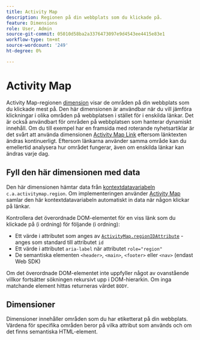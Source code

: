 ```yaml
---
title: Activity Map
description: Regionen på din webbplats som du klickade på.
feature: Dimensions
role: User, Admin
source-git-commit: 05010d58ba2a3376473097e9d4543ee4415e83e1
workflow-type: tm+mt
source-wordcount: '249'
ht-degree: 0%

---
```


# Activity Map

Activity Map-regionen [dimension](overview.md) visar de områden på din webbplats som du klickade mest på. Den här dimensionen är användbar när du vill jämföra klickningar i olika områden på webbplatsen i stället för i enskilda länkar. Det är också användbart för områden på webbplatsen som hanterar dynamiskt innehåll. Om du till exempel har en framsida med roterande nyhetsartiklar är det svårt att använda dimensionen [Activity Map Link](activity-map-link.md) eftersom länktexten ändras kontinuerligt. Eftersom länkarna använder samma område kan du emellertid analysera hur området fungerar, även om enskilda länkar kan ändras varje dag.

## Fyll den här dimensionen med data

Den här dimensionen hämtar data från [kontextdatavariabeln ](/help/implement/vars/page-vars/contextdata.md) `c.a.activitymap.region`. Om implementeringen använder [Activity Map](/help/analyze/activity-map/overview.md) samlar den här kontextdatavariabeln automatiskt in data när någon klickar på länkar.

Kontrollera det överordnade DOM-elementet för en viss länk som du klickade på (i ordning) för följande (i ordning):

* Ett värde i attributet som anges av [`ActivityMap.regionIDAttribute`](/help/implement/vars/config-vars/activitymap-regionidattribute.md) - anges som standard till attributet `id`
* Ett värde i attributet `aria-label` när attributet `role="region"`
* De semantiska elementen `<header>`, `<main>`, `<footer>` eller `<nav>` (endast Web SDK)

Om det överordnade DOM-elementet inte uppfyller något av ovanstående villkor fortsätter sökningen rekursivt upp i DOM-hierarkin. Om inga matchande element hittas returneras värdet `BODY`.

## Dimensioner

Dimensioner innehåller områden som du har etiketterat på din webbplats. Värdena för specifika områden beror på vilka attribut som används och om det finns semantiska HTML-element.
